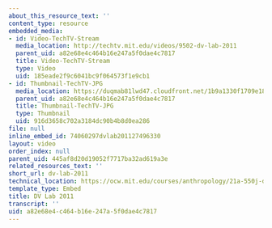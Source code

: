```yaml
---
about_this_resource_text: ''
content_type: resource
embedded_media:
- id: Video-TechTV-Stream
  media_location: http://techtv.mit.edu/videos/9502-dv-lab-2011
  parent_uid: a82e68e4c464b16e247a5f0dae4c7817
  title: Video-TechTV-Stream
  type: Video
  uid: 185eade2f9c6041bc9f064573f1e9cb1
- id: Thumbnail-TechTV-JPG
  media_location: https://duqmab81lwd47.cloudfront.net/1b9a1330f1709e1865fb48c8387b5929/thumbnails/9502/jumbo.jpg
  parent_uid: a82e68e4c464b16e247a5f0dae4c7817
  title: Thumbnail-TechTV-JPG
  type: Thumbnail
  uid: 916d3658c702a3184dc90b4b8d0ea286
file: null
inline_embed_id: 74060297dvlab201127496330
layout: video
order_index: null
parent_uid: 445af8d20d19052f7717ba32ad619a3e
related_resources_text: ''
short_url: dv-lab-2011
technical_location: https://ocw.mit.edu/courses/anthropology/21a-550j-dv-lab-documenting-science-through-video-and-new-media-fall-2012/syllabus/dv-lab-2011
template_type: Embed
title: DV Lab 2011
transcript: ''
uid: a82e68e4-c464-b16e-247a-5f0dae4c7817
---
```

